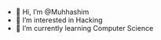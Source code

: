 - 👋 Hi, I’m @Muhhashim
- 👀 I’m interested in Hacking
- 🌱 I’m currently learning Computer Science

<!---
Muhhashim/Muhhashim is a ✨ special ✨ repository because its `README.md` (this file) appears on your GitHub profile.
You can click the Preview link to take a look at your changes.
--->

